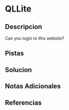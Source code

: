 # QLLite

## Descripcion
Can you login to this website?

## Pistas

## Solucion 

## Notas Adicionales

## Referencias